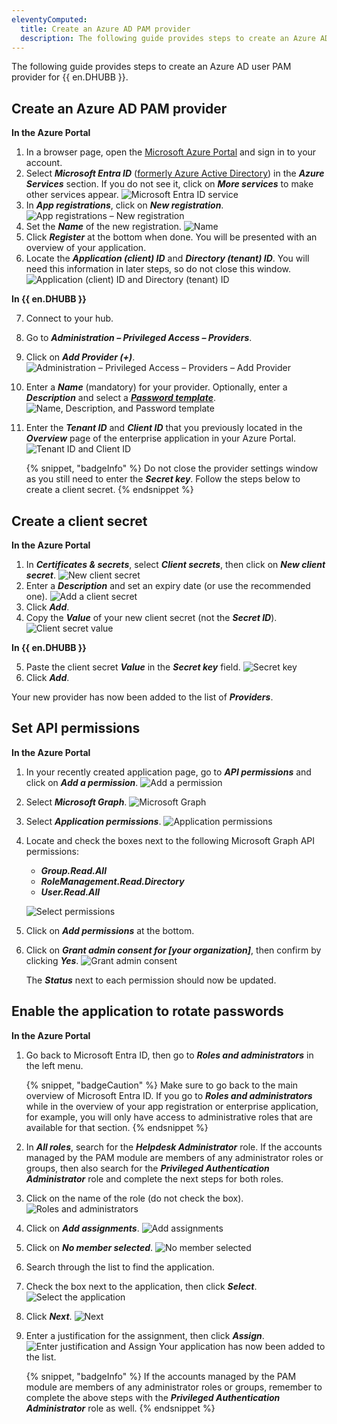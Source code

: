 ```yaml
---
eleventyComputed:
  title: Create an Azure AD PAM provider
  description: The following guide provides steps to create an Azure AD user PAM provider for {{ en.DHUBB }}.
---
```

The following guide provides steps to create an Azure AD user PAM provider for {{ en.DHUBB }}.

## Create an Azure AD PAM provider

**In the Azure Portal**

1. In a browser page, open the [Microsoft Azure Portal](https://azure.microsoft.com) and sign in to your account.
1. Select ***Microsoft Entra ID*** ([formerly Azure Active Directory](https://learn.microsoft.com/en-us/azure/active-directory/fundamentals/new-name)) in the ***Azure Services*** section. If you do not see it, click on ***More services*** to make other services appear.
![Microsoft Entra ID service](https://cdnweb.devolutions.net/docs/docs_en_kb_KB2291.png)
1. In ***App registrations***, click on ***New registration***.
![App registrations – New registration](https://cdnweb.devolutions.net/docs/docs_en_kb_KB2292.png)
1. Set the ***Name*** of the new registration.
![Name](https://cdnweb.devolutions.net/docs/docs_en_kb_KB2315.png)
1. Click ***Register*** at the bottom when done. You will be presented with an overview of your application.
1. Locate the ***Application (client) ID*** and ***Directory (tenant) ID***. You will need this information in later steps, so do not close this window.
![Application (client) ID and Directory (tenant) ID](https://cdnweb.devolutions.net/docs/docs_en_kb_KB2294.png)

**In {{ en.DHUBB }}**

7. Connect to your hub.
1. Go to ***Administration – Privileged Access – Providers***.
1. Click on ***Add Provider (+)***.
![Administration – Privileged Access – Providers – Add Provider](https://cdnweb.devolutions.net/docs/docs_en_kb_KB2295.png)
1. Enter a ***Name*** (mandatory) for your provider. Optionally, enter a ***Description*** and select a [***Password template***](/hub/web-interface/administration/management/password-templates/).
![Name, Description, and Password template](https://cdnweb.devolutions.net/docs/docs_en_kb_KB2296.png)
1. Enter the ***Tenant ID*** and ***Client ID*** that you previously located in the ***Overview*** page of the enterprise application in your Azure Portal.
![Tenant ID and Client ID](https://cdnweb.devolutions.net/docs/docs_en_kb_KB2297.png)

   {% snippet, "badgeInfo" %}
   Do not close the provider settings window as you still need to enter the ***Secret key***. Follow the steps below to create a client secret.
   {% endsnippet %}

## Create a client secret

**In the Azure Portal**

1. In ***Certificates & secrets***, select ***Client secrets***, then click on ***New client secret***.
![New client secret](https://cdnweb.devolutions.net/docs/docs_en_kb_KB2298.png)
1. Enter a ***Description*** and set an expiry date (or use the recommended one).
![Add a client secret](https://cdnweb.devolutions.net/docs/docs_en_kb_KB2299.png)
1. Click ***Add***.
1. Copy the ***Value*** of your new client secret (not the ***Secret ID***).
![Client secret value](https://cdnweb.devolutions.net/docs/docs_en_kb_KB2300.png)

**In {{ en.DHUBB }}**

5. Paste the client secret ***Value*** in the ***Secret key*** field.
![Secret key](https://cdnweb.devolutions.net/docs/docs_en_kb_KB2301.png)
1. Click ***Add***.

Your new provider has now been added to the list of ***Providers***.

## Set API permissions

**In the Azure Portal**

1. In your recently created application page, go to ***API permissions*** and click on ***Add a permission***.
![Add a permission](https://cdnweb.devolutions.net/docs/docs_en_kb_KB2314.png)
1. Select ***Microsoft Graph***.
![Microsoft Graph](https://cdnweb.devolutions.net/docs/docs_en_kb_KB2303.png)
1. Select ***Application permissions***.
![Application permissions](https://cdnweb.devolutions.net/docs/docs_en_kb_KB2304.png)
1. Locate and check the boxes next to the following Microsoft Graph API permissions:
   * ***Group.Read.All***
   * ***RoleManagement.Read.Directory***
   * ***User.Read.All***

   ![Select permissions](https://cdnweb.devolutions.net/docs/docs_en_kb_KB2305.png)
1. Click on ***Add permissions*** at the bottom.
1. Click on ***Grant admin consent for [your organization]***, then confirm by clicking ***Yes***.
![Grant admin consent](https://cdnweb.devolutions.net/docs/docs_en_kb_KB2306.png)

   The ***Status*** next to each permission should now be updated.

## Enable the application to rotate passwords

**In the Azure Portal**

1. Go back to Microsoft Entra ID, then go to ***Roles and administrators*** in the left menu.

   {% snippet, "badgeCaution" %}
   Make sure to go back to the main overview of Microsoft Entra ID. If you go to ***Roles and administrators*** while in the overview of your app registration or enterprise application, for example, you will only have access to administrative roles that are available for that section.
   {% endsnippet %}

1. In ***All roles***, search for the ***Helpdesk Administrator*** role. If the accounts managed by the PAM module are members of any administrator roles or groups, then also search for the ***Privileged Authentication Administrator*** role and complete the next steps for both roles.
1. Click on the name of the role (do not check the box).
![Roles and administrators](https://cdnweb.devolutions.net/docs/docs_en_kb_KB2307.png)
1. Click on ***Add assignments***.
![Add assignments](https://cdnweb.devolutions.net/docs/docs_en_kb_KB2308.png)
1. Click on ***No member selected***.
![No member selected](https://cdnweb.devolutions.net/docs/docs_en_kb_KB2309.png)
1. Search through the list to find the application.
1. Check the box next to the application, then click ***Select***.
![Select the application](https://cdnweb.devolutions.net/docs/docs_en_kb_KB2310.png)
1. Click ***Next***.
![Next](https://cdnweb.devolutions.net/docs/docs_en_kb_KB2311.png)
1. Enter a justification for the assignment, then click ***Assign***.
   ![Enter justification and Assign](https://cdnweb.devolutions.net/docs/docs_en_kb_KB2312.png)
   Your application has now been added to the list.

   {% snippet, "badgeInfo" %}
   If the accounts managed by the PAM module are members of any administrator roles or groups, remember to complete the above steps with the ***Privileged Authentication Administrator*** role as well.
   {% endsnippet %}

